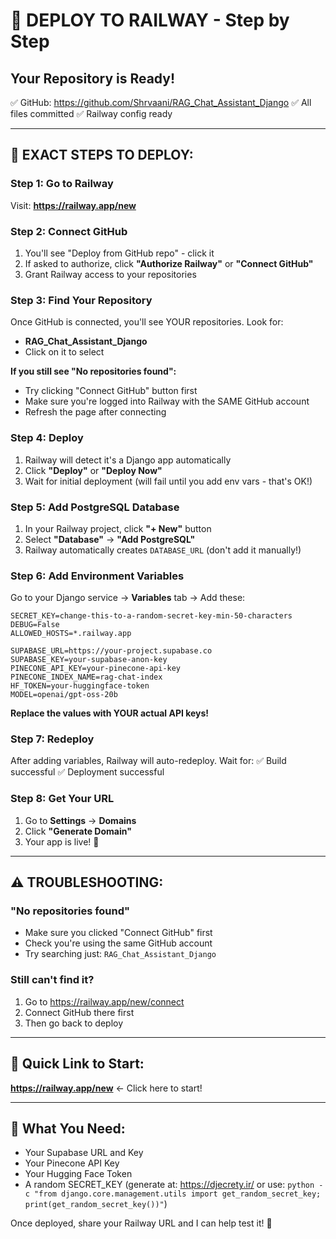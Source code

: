 # 🚀 DEPLOY TO RAILWAY - Step by Step

## Your Repository is Ready!
✅ GitHub: https://github.com/Shrvaani/RAG_Chat_Assistant_Django
✅ All files committed
✅ Railway config ready

---

## 🎯 EXACT STEPS TO DEPLOY:

### Step 1: Go to Railway
Visit: **https://railway.app/new**

### Step 2: Connect GitHub
1. You'll see "Deploy from GitHub repo" - click it
2. If asked to authorize, click **"Authorize Railway"** or **"Connect GitHub"**
3. Grant Railway access to your repositories

### Step 3: Find Your Repository
Once GitHub is connected, you'll see YOUR repositories. Look for:
- **RAG_Chat_Assistant_Django**
- Click on it to select

**If you still see "No repositories found":**
- Try clicking "Connect GitHub" button first
- Make sure you're logged into Railway with the SAME GitHub account
- Refresh the page after connecting

### Step 4: Deploy
1. Railway will detect it's a Django app automatically
2. Click **"Deploy"** or **"Deploy Now"**
3. Wait for initial deployment (will fail until you add env vars - that's OK!)

### Step 5: Add PostgreSQL Database
1. In your Railway project, click **"+ New"** button
2. Select **"Database"** → **"Add PostgreSQL"**
3. Railway automatically creates `DATABASE_URL` (don't add it manually!)

### Step 6: Add Environment Variables
Go to your Django service → **Variables** tab → Add these:

```
SECRET_KEY=change-this-to-a-random-secret-key-min-50-characters
DEBUG=False
ALLOWED_HOSTS=*.railway.app

SUPABASE_URL=https://your-project.supabase.co
SUPABASE_KEY=your-supabase-anon-key
PINECONE_API_KEY=your-pinecone-api-key
PINECONE_INDEX_NAME=rag-chat-index
HF_TOKEN=your-huggingface-token
MODEL=openai/gpt-oss-20b
```

**Replace the values with YOUR actual API keys!**

### Step 7: Redeploy
After adding variables, Railway will auto-redeploy. Wait for:
✅ Build successful
✅ Deployment successful

### Step 8: Get Your URL
1. Go to **Settings** → **Domains**
2. Click **"Generate Domain"**
3. Your app is live! 🎉

---

## ⚠️ TROUBLESHOOTING:

### "No repositories found"
- Make sure you clicked "Connect GitHub" first
- Check you're using the same GitHub account
- Try searching just: `RAG_Chat_Assistant_Django`

### Still can't find it?
1. Go to https://railway.app/new/connect
2. Connect GitHub there first
3. Then go back to deploy

---

## 🎯 Quick Link to Start:
**https://railway.app/new** ← Click here to start!

---

## 📝 What You Need:
- Your Supabase URL and Key
- Your Pinecone API Key  
- Your Hugging Face Token
- A random SECRET_KEY (generate at: https://djecrety.ir/ or use: `python -c "from django.core.management.utils import get_random_secret_key; print(get_random_secret_key())"`)

Once deployed, share your Railway URL and I can help test it! 🚀

